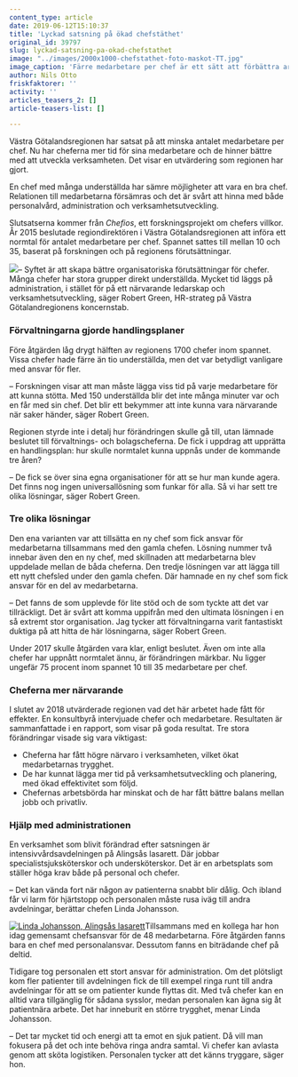 ```yaml
---
content_type: article
date: 2019-06-12T15:10:37
title: 'Lyckad satsning på ökad chefstäthet'
original_id: 39797
slug: lyckad-satsning-pa-okad-chefstathet
image: "../images/2000x1000-chefstathet-foto-maskot-TT.jpg"
image_caption: 'Färre medarbetare per chef är ett sätt att förbättra arbetsmiljön för alla. Dessutom får chefen mer tid till personalvård, administration och verksamhetsutveckling. '
author: Nils Otto
friskfaktorer: ''
activity: ''
articles_teasers_2: []
article-teasers-list: []

---
```


Västra Götalandsregionen har satsat på att minska antalet medarbetare per chef. Nu har cheferna mer tid för sina medarbetare och de hinner bättre med att utveckla verksamheten. Det visar en utvärdering som regionen har gjort.

En chef med många underställda har sämre möjligheter att vara en bra chef. Relationen till medarbetarna försämras och det är svårt att hinna med både personalvård, administration och verksamhetsutveckling.

Slutsatserna kommer från _Chefios_, ett forskningsprojekt om chefers villkor. År 2015 beslutade regiondirektören i Västra Götalandsregionen att införa ett normtal för antalet medarbetare per chef. Spannet sattes till mellan 10 och 35, baserat på forskningen och på regionens förutsättningar.

[![](https://www.suntarbetsliv.se/wp-content/uploads/2019/06/200x220-Robert-green.jpg)](https://www.suntarbetsliv.se/wp-content/uploads/2019/06/200x220-Robert-green.jpg)– Syftet är att skapa bättre organisatoriska förutsättningar för chefer. Många chefer har stora grupper direkt underställda. Mycket tid läggs på administration, i stället för på ett närvarande ledarskap och verksamhetsutveckling, säger Robert Green, HR-strateg på Västra Götalandregionens koncernstab.

### Förvaltningarna gjorde handlingsplaner

Före åtgärden låg drygt hälften av regionens 1700 chefer inom spannet. Vissa chefer hade färre än tio underställda, men det var betydligt vanligare med ansvar för fler.

– Forskningen visar att man måste lägga viss tid på varje medarbetare för att kunna stötta. Med 150 underställda blir det inte många minuter var och en får med sin chef. Det blir ett bekymmer att inte kunna vara närvarande när saker händer, säger Robert Green.

Regionen styrde inte i detalj hur förändringen skulle gå till, utan lämnade beslutet till förvaltnings- och bolagscheferna. De fick i uppdrag att upprätta en handlingsplan: hur skulle normtalet kunna uppnås under de kommande tre åren?

– De fick se över sina egna organisationer för att se hur man kunde agera. Det finns nog ingen universallösning som funkar för alla. Så vi har sett tre olika lösningar, säger Robert Green.

### Tre olika lösningar

Den ena varianten var att tillsätta en ny chef som fick ansvar för medarbetarna tillsammans med den gamla chefen. Lösning nummer två innebar även den en ny chef, med skillnaden att medarbetarna blev uppdelade mellan de båda cheferna. Den tredje lösningen var att lägga till ett nytt chefsled under den gamla chefen. Där hamnade en ny chef som fick ansvar för en del av medarbetarna.

– Det fanns de som upplevde för lite stöd och de som tyckte att det var tillräckligt. Det är svårt att komma uppifrån med den ultimata lösningen i en så extremt stor organisation. Jag tycker att förvaltningarna varit fantastiskt duktiga på att hitta de här lösningarna, säger Robert Green.

Under 2017 skulle åtgärden vara klar, enligt beslutet. Även om inte alla chefer har uppnått normtalet ännu, är förändringen märkbar. Nu ligger ungefär 75 procent inom spannet 10 till 35 medarbetare per chef.

### Cheferna mer närvarande

I slutet av 2018 utvärderade regionen vad det här arbetet hade fått för effekter. En konsultbyrå intervjuade chefer och medarbetare. Resultaten är sammanfattade i en rapport, som visar på goda resultat. Tre stora förändringar visade sig vara viktigast:

*   Cheferna har fått högre närvaro i verksamheten, vilket ökat medarbetarnas trygghet.
*   De har kunnat lägga mer tid på verksamhetsutveckling och planering, med ökad effektivitet som följd.
*   Chefernas arbetsbörda har minskat och de har fått bättre balans mellan jobb och privatliv.

### Hjälp med administrationen

En verksamhet som blivit förändrad efter satsningen är intensivvårdsavdelningen på Alingsås lasarett. Där jobbar specialistsjuksköterskor och undersköterskor. Det är en arbetsplats som ställer höga krav både på personal och chefer.

– Det kan vända fort när någon av patienterna snabbt blir dålig. Och ibland får vi larm för hjärtstopp och personalen måste rusa iväg till andra avdelningar, berättar chefen Linda Johansson.

[![Linda Johansson, Alingsås lasarett](https://www.suntarbetsliv.se/wp-content/uploads/2019/06/200x220-linda-johansson2.jpg)](https://www.suntarbetsliv.se/wp-content/uploads/2019/06/200x220-linda-johansson2.jpg)Tillsammans med en kollega har hon idag gemensamt chefsansvar för de 48 medarbetarna. Före åtgärden fanns bara en chef med personalansvar. Dessutom fanns en biträdande chef på deltid.

Tidigare tog personalen ett stort ansvar för administration. Om det plötsligt kom fler patienter till avdelningen fick de till exempel ringa runt till andra avdelningar för att se om patienter kunde flyttas dit. Med två chefer kan en alltid vara tillgänglig för sådana sysslor, medan personalen kan ägna sig åt patientnära arbete. Det har inneburit en större trygghet, menar Linda Johansson.

– Det tar mycket tid och energi att ta emot en sjuk patient. Då vill man fokusera på det och inte behöva ringa andra samtal. Vi chefer kan avlasta genom att sköta logistiken. Personalen tycker att det känns tryggare, säger hon.

